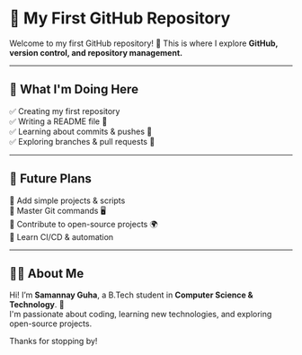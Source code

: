# 🚀 My First GitHub Repository  

Welcome to my first GitHub repository! 🎉 This is where I explore **GitHub, version control, and repository management.**  

----

## 📌 What I'm Doing Here  
✅ Creating my first repository  
✅ Writing a README file 📖  
✅ Learning about commits & pushes 🔄  
✅ Exploring branches & pull requests 🌿  

----

## 🎯 Future Plans  
📌 Add simple projects & scripts  
📌 Master Git commands 🖥️  
📌 Contribute to open-source projects 🌍  
📌 Learn CI/CD & automation  

----

## 👨‍💻 About Me  
Hi! I’m **Samannay Guha**, a B.Tech student in **Computer Science & Technology**. 🚀  
I'm passionate about coding, learning new technologies, and exploring open-source projects.  

Thanks for stopping by! 

